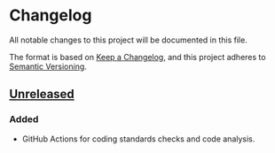 <!-- markdownlint-disable MD024 -->
# Changelog

All notable changes to this project will be documented in this file.

The format is based on [Keep a Changelog](https://keepachangelog.com/en/1.0.0/),
and this project adheres to [Semantic
Versioning](https://semver.org/spec/v2.0.0.html).

## [Unreleased]

### Added

- GitHub Actions for coding standards checks and code analysis.

[Unreleased]: https://github.com/itk-dev/os2forms_digital_post/compare/1.0.2...HEAD
